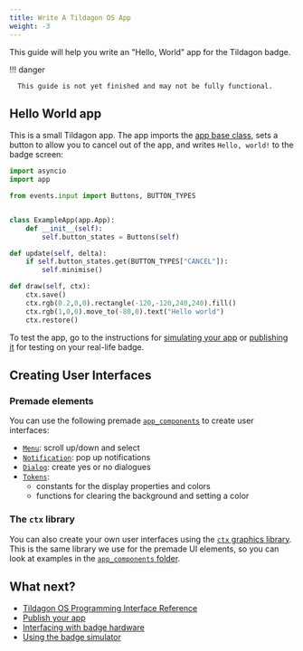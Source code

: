 ```yaml
---
title: Write A Tildagon OS App
weight: -3
---
```


This guide will help you write an "Hello, World" app for the Tildagon badge.

!!! danger

      This guide is not yet finished and may not be fully functional.

## Hello World app

This is a small Tildagon app. The app imports the [app base class](https://github.com/emfcamp/badge-2024-software/blob/main/modules/app.py), sets a button to allow you to cancel out of the app, and writes `Hello, world!` to the badge screen:

```python
import asyncio
import app

from events.input import Buttons, BUTTON_TYPES


class ExampleApp(app.App):
    def __init__(self):
        self.button_states = Buttons(self)

def update(self, delta):
    if self.button_states.get(BUTTON_TYPES["CANCEL"]):
        self.minimise()

def draw(self, ctx):
    ctx.save()
    ctx.rgb(0.2,0,0).rectangle(-120,-120,240,240).fill()
    ctx.rgb(1,0,0).move_to(-80,0).text("Hello world")
    ctx.restore()
```

To test the app, go to the instructions for [simulating your app](./simulate.md) or [publishing it](./publish.md) for testing on your real-life badge.

## Creating User Interfaces

### Premade elements

You can use the following premade [`app_components`](guides/ui-widgets.md) to create user interfaces:

- [`Menu`](guides/ui-widgets.md#menu): scroll up/down and select
- [`Notification`](guides/ui-widgets.md#notification): pop up notifications
- [`Dialog`](guides/ui-widgets.md#dialog): create yes or no dialogues
- [`Tokens`](guides/ui-widgets.md#tokens):
    - constants for the display properties and colors
    - functions for clearing the background and setting a color

### The `ctx` library

You can also create your own user interfaces using the [`ctx` graphics library](https://ctx.graphics/). This is the same library we use for the premade UI elements, so you can look at  examples in the [`app_components` folder](https://github.com/emfcamp/badge-2024-software/tree/main/modules/app_components).

## What next?

<div class="grid cards" markdown>

- [Tildagon OS Programming Interface Reference](./reference.md)
- [Publish your app](./publish.md)
- [Interfacing with badge hardware](./guides/using-badge-hardware.md)
- [Using the badge simulator][simulator]

</div>

[simulator]: https://github.com/emfcamp/badge-2024-software/tree/main/sim
